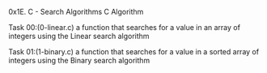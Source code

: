 0x1E. C - Search Algorithms
C Algorithm

Task 00:(0-linear.c)
a function that searches for a value in an array of integers using the Linear search algorithm

Task 01:(1-binary.c)
a function that searches for a value in a sorted array of integers using the Binary search algorithm
